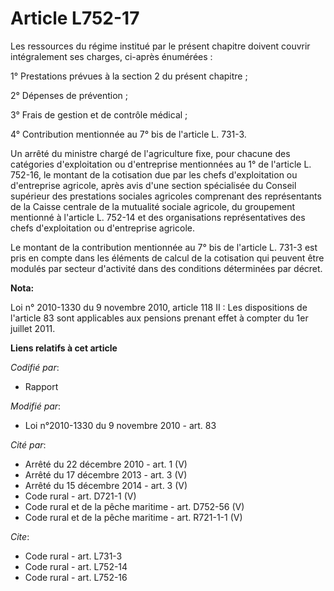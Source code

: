 # Article L752-17

Les ressources du régime institué par le présent chapitre doivent couvrir intégralement ses charges, ci-après énumérées : 

1° Prestations prévues à la section 2 du présent chapitre ; 

2° Dépenses de prévention ; 

3° Frais de gestion et de contrôle médical ; 

4° Contribution mentionnée au 7° bis de l'article L. 731-3. 

Un arrêté du ministre chargé de l'agriculture fixe, pour chacune des catégories d'exploitation ou d'entreprise mentionnées au
1° de l'article L. 752-16, le montant de la cotisation due par les chefs d'exploitation ou d'entreprise agricole, après avis
d'une section spécialisée du Conseil supérieur des prestations sociales agricoles comprenant des représentants de la Caisse
centrale de la mutualité sociale agricole, du groupement mentionné à l'article L. 752-14 et des organisations représentatives
des chefs d'exploitation ou d'entreprise agricole. 

Le montant de la contribution mentionnée au 7° bis de l'article L. 731-3 est pris en compte dans les éléments de calcul de la
cotisation qui peuvent être modulés par secteur d'activité dans des conditions déterminées par décret.

**Nota:**

Loi n° 2010-1330 du 9 novembre 2010, article 118 II : Les dispositions de l'article 83 sont applicables aux pensions prenant
effet à compter du 1er juillet 2011.

**Liens relatifs à cet article**

_Codifié par_:

  - Rapport

_Modifié par_:

  - Loi n°2010-1330 du 9 novembre 2010 - art. 83

_Cité par_:

  - Arrêté du 22 décembre 2010 - art. 1 (V)
  - Arrêté du 17 décembre 2013 - art. 3 (V)
  - Arrêté du 15 décembre 2014 - art. 3 (V)
  - Code rural - art. D721-1 (V)
  - Code rural et de la pêche maritime - art. D752-56 (V)
  - Code rural et de la pêche maritime - art. R721-1-1 (V)

_Cite_:

  - Code rural - art. L731-3
  - Code rural - art. L752-14
  - Code rural - art. L752-16
